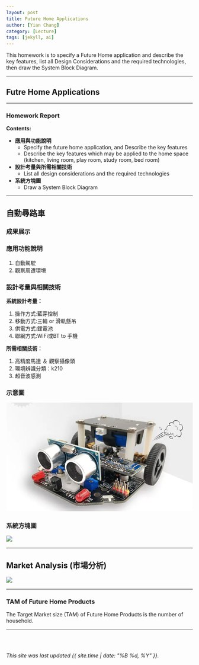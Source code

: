 ```yaml
---
layout: post
title: Future Home Applications
author: [Yian Chang]
category: [Lecture]
tags: [jekyll, ai]
---
```


This homework is to specify a Future Home application and describe the key features, list all Design Considerations and the required technologies, then draw the System Block Diagram.

---
## Futre Home Applications


---
### Homework Report
**Contents:**<br>
* **應用與功能說明**
  - Specify the future home application, and Describe the key features
  - Describe the key features which may be applied to the home space (kitchen, living room, play room, study room, bed room)
* **設計考量與所需相關技術**
  - List all design considerations and the required technologies
* **系統方塊圖**
  - Draw a System Block Diagram

---

## 自動尋路車
### 成果展示

### 應用功能說明
1. 自動駕駛
2. 觀察周遭環境

### 設計考量與相關技術
**系統設計考量：**<br>
1. 操作方式:藍芽控制
2. 移動方式:三輪 or 滑軌懸吊
3. 供電方式:鋰電池
4. 聯網方式:WiFi或BT to 手機

**所需相關技術：**
1. 高精度馬達 ＆ 觀察攝像頭
2. 環境辨識分類：k210
3. 超音波感測

### 示意圖
![](https://github.com/Ian1121023/MCU-project/blob/main/images/auto%20car.png?raw=true)

### 系統方塊圖
![](https://github.com/rkuo2000/MCU-course/blob/main/images/FutureHome_kitchen_robot.png?raw=true)

---
## Market Analysis (市場分析)
![](https://blog.hubspot.com/hs-fs/hubfs/tam-sam-som.png?width=1200&name=tam-sam-som.png)

---
### TAM of Future Home Products
The Target Market size (TAM) of Future Home Products is the number of household.<br>

---



<br>
<br>

*This site was last updated {{ site.time | date: "%B %d, %Y" }}.*


